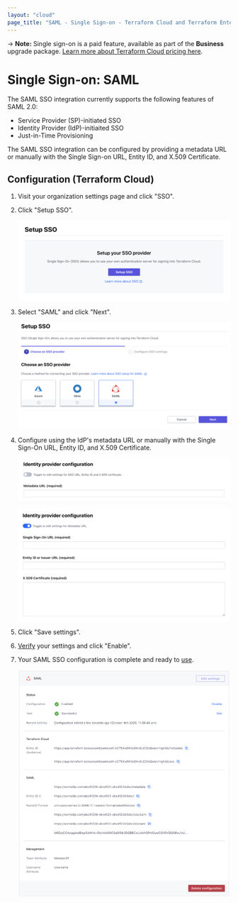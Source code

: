 ```yaml
---
layout: "cloud"
page_title: "SAML - Single Sign-on - Terraform Cloud and Terraform Enterprise"
---
```


-> **Note:** Single sign-on is a paid feature, available as part of the **Business** upgrade package. [Learn more about Terraform Cloud pricing here](https://www.hashicorp.com/products/terraform/pricing/).

# Single Sign-on: SAML

The SAML SSO integration currently supports the following features of SAML 2.0:

- Service Provider (SP)-initiated SSO
- Identity Provider (IdP)-initiaited SSO
- Just-in-Time Provisioning

The SAML SSO integration can be configured by providing a metadata URL or manually with the Single Sign-on URL, Entity ID, and X.509 Certificate.

## Configuration (Terraform Cloud)

1. Visit your organization settings page and click "SSO".

2. Click "Setup SSO".

    ![sso-setup](../images/sso/setup.png)

3. Select "SAML" and click "Next".

    ![sso-wizard-choose-provider-saml](../images/sso/wizard-choose-provider-saml.png)

4. Configure using the IdP's metadata URL or manually with the Single Sign-On URL, Entity ID, and X.509 Certificate.

    ![sso-wizard-configure-settings-metadata](../images/sso/wizard-configure-settings-metadata.png)

    ![sso-wizard-configure-settings-manually](../images/sso/wizard-configure-settings-manually.png)

5. Click "Save settings".

6. [Verify](./testing.html) your settings and click "Enable".

7. Your SAML SSO configuration is complete and ready to [use](../single-sign-on.html#signing-in-with-sso).

    ![sso-settings](../images/sso/settings-saml.png)
